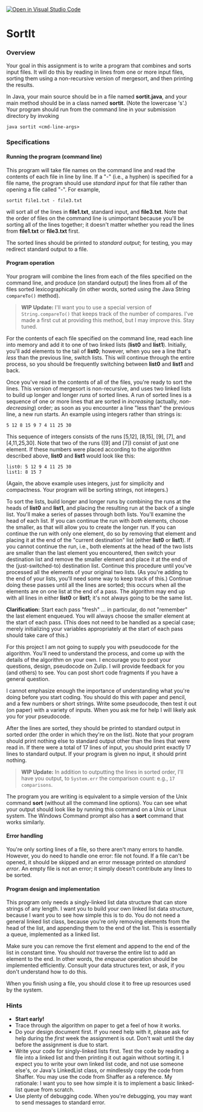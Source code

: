 [![Open in Visual Studio Code](https://classroom.github.com/assets/open-in-vscode-c66648af7eb3fe8bc4f294546bfd86ef473780cde1dea487d3c4ff354943c9ae.svg)](https://classroom.github.com/online_ide?assignment_repo_id=10651439&assignment_repo_type=AssignmentRepo)
# SortIt

### Overview

Your goal in this assignment is to write a program that combines and sorts input files. It will do this by reading in lines from one or more input files, sorting them using a non-recursive version of mergesort, and then printing the results.

In Java, your main source should be in a file named **sortit.java**, and your main method should be in a class named **sortit**. (Note the lowercase 's'.) Your program should run from the command line in your submission directory by invoking
```
java sortit <cmd-line-args>
```

### Specifications


#### Running the program (command line)

This program will take file names on the command line and read the contents of each file in line by line. If a "-" (i.e., a hyphen) is specified for a file name, the program should use _standard input_ for that file rather than opening a file called "-". For example,
```
sortit file1.txt - file3.txt
```
will sort all of the lines in **file1.txt**, standard input, and **file3.txt**. Note that the order of files on the command line is unimportant because you'll be sorting all of the lines together; it doesn't matter whether you read the lines from **file1.txt** or **file3.txt** first.

The sorted lines should be printed to _standard output_; for testing, you may redirect standard output to a file.


#### Program operation

Your program will combine the lines from each of the files specified on the command line, and produce (on standard output) the lines from all of the files sorted lexicographically (in other words, sorted using the Java String `compareTo()` method).

> **WIP Update:** I'll want you to use a special version of `String.compareTo()` that keeps track of the number of compares. I've made a first cut at providing this method, but I may improve this. Stay tuned.

For the contents of each file specified on the command line, read each line into memory and add it to one of two linked lists (**list0** and **list1**). Initially, you'll add elements to the tail of **list0**; however, when you see a line that's _less_ than the previous line, switch lists. This will continue through the entire process, so you should be frequently switching between **list0** and **list1** and back.

Once you've read in the contents of all of the files, you're ready to sort the lines. This version of mergesort is non-recursive, and uses two linked lists to build up longer and longer _runs_ of sorted lines. A run of sorted lines is a sequence of one or more lines that are sorted in _increasing_ (actually, _non-decreasing_) order; as soon as you encounter a line "less than" the previous line, a new run starts. An example using integers rather than strings is:
```
5 12 8 15 9 7 4 11 25 30
```
This sequence of integers consists of the runs [5,12], [8,15], [9], [7], and [4,11,25,30]. Note that two of the runs ([9] and [7]) consist of just one element. If these numbers were placed according to the algorithm described above, **list0** and **list1** would look like this:
```
list0: 5 12 9 4 11 25 30
list1: 8 15 7
```
(Again, the above example uses integers, just for simplicity and compactness. Your program will be sorting strings, not integers.)

To sort the lists, build longer and longer runs by combining the runs at the heads of **list0** and **list1**, and placing the resulting run at the back of a single list. You'll make a series of passes through both lists. You'll examine the head of each list. If you can continue the run with _both_ elements, choose the smaller, as that will allow you to create the longer run. If you can continue the run with only one element, do so by removing that element and placing it at the end of the "current destination" list (either **list0** or **list1**). If you cannot continue the run, i.e., both elements at the head of the two lists are smaller than the last element you encountered, then switch your destination list and remove the smaller element and place it at the end of the (just-switched-to) destination list. Continue this procedure until you've processed all the elements of your original two lists. (As you're adding to the end of your lists, you'll need some way to keep track of this.) Continue doing these passes until all the lines are sorted; this occurs when all the elements are on one list at the end of a pass. The algorithm may end up with all lines in either **list0** or **list1**; it's not always going to be the same list.

**Clarification:** Start each pass "fresh" … in particular, do not "remember" the last element enqueued. You will always choose the smaller element at the start of each pass. (This does not need to be handled as a special case; merely initializing your variables appropriately at the start of each pass should take care of this.)

For this project I am not going to supply you with pseudocode for the algorithm. You'll need to understand the process, and come up with the details of the algorithm on your own. I encourage you to post your questions, design, pseudocode on Zulip. I will provide feedback for you (and others) to see. You can post short code fragments if you have a general question.

I cannot emphasize enough the importance of understanding what you're doing before you start coding. You should do this with paper and pencil, and a few numbers or short strings. Write some pseudocode, then test it out (on paper) with a variety of inputs. When you ask me for help I will likely ask you for your pseudocode.

After the lines are sorted, they should be printed to standard output in sorted order (the order in which they're on the list). Note that your program should print nothing else to standard output other than the lines that were read in. If there were a total of 17 lines of input, you should print exactly 17 lines to standard output. If your program is given no input, it should print nothing.

> **WIP Update:** In addition to outputting the lines in sorted order, I'll have you output, to `System.err` the comparison count: e.g., `17 comparisons`.

The program you are writing is equivalent to a simple version of the Unix command **sort** (without all the command line options). You can see what your output should look like by running this command on a Unix or Linux system. The Windows Command prompt also has a **sort** command that works similarly.


#### Error handling

You're only sorting lines of a file, so there aren't many errors to handle. However, you do need to handle one error: file not found. If a file can't be opened, it should be skipped and an error message printed on _standard error_. An empty file is not an error; it simply doesn't contribute any lines to be sorted.


#### Program design and implementation

This program only needs a singly-linked list data structure that can store strings of any length. I want you to build your own linked list data structure, because I want you to see how simple this is to do. You do not need a general linked list class, because you're only removing elements from the head of the list, and appending them to the end of the list. This is essentially a queue, implemented as a linked list.

Make sure you can remove the first element and append to the end of the list in constant time. You should _not_ traverse the entire list to add an element to the end. In other words, the _enqueue_ operation should be implemented efficiently. Consult your data structures text, or ask, if you don't understand how to do this.

When you finish using a file, you should close it to free up resources used by the system.


### Hints



* **Start early!**
* Trace through the algorithm on paper to get a feel of how it works.
* Do your design document first. If you need help with it, please ask for help during the _first_ week the assignment is out. Don't wait until the day before the assignment is due to start.
* Write your code for singly-linked lists first. Test the code by reading a file into a linked list and then printing it out again without sorting it. I expect you to write your own linked list code, and not use someone else's, or Java's LinkedList class, or mindlessly copy the code from Shaffer. You may use the code from Shaffer as a reference. My rationale: I want you to see how simple it is to implement a basic linked-list queue from scratch.
* Use plenty of debugging code. When you're debugging, you may want to send messages to standard error.
